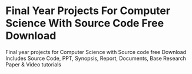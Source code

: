 # Final Year Projects For Computer Science With Source Code Free Download
Final year projects for Computer Science with Source code free Download Includes Source Code, PPT, Synopsis, Report, Documents, Base Research Paper &amp; Video tutorials
